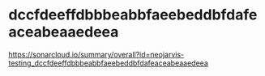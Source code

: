 # dccfdeeffdbbbeabbfaeebeddbfdafeaceabeaaedeea
https://sonarcloud.io/summary/overall?id=neojarvis-testing_dccfdeeffdbbbeabbfaeebeddbfdafeaceabeaaedeea
